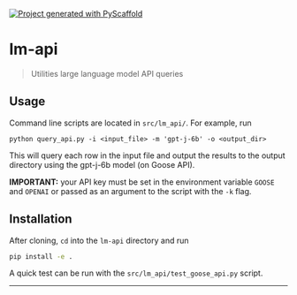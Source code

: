 <!-- These are examples of badges you might want to add to your README:
     please update the URLs accordingly

[![Built Status](https://api.cirrus-ci.com/github/<USER>/lm-api.svg?branch=main)](https://cirrus-ci.com/github/<USER>/lm-api)
[![ReadTheDocs](https://readthedocs.org/projects/lm-api/badge/?version=latest)](https://lm-api.readthedocs.io/en/stable/)
[![Coveralls](https://img.shields.io/coveralls/github/<USER>/lm-api/main.svg)](https://coveralls.io/r/<USER>/lm-api)
[![PyPI-Server](https://img.shields.io/pypi/v/lm-api.svg)](https://pypi.org/project/lm-api/)
[![Conda-Forge](https://img.shields.io/conda/vn/conda-forge/lm-api.svg)](https://anaconda.org/conda-forge/lm-api)
[![Monthly Downloads](https://pepy.tech/badge/lm-api/month)](https://pepy.tech/project/lm-api)
[![Twitter](https://img.shields.io/twitter/url/http/shields.io.svg?style=social&label=Twitter)](https://twitter.com/lm-api)
-->

[![Project generated with PyScaffold](https://img.shields.io/badge/-PyScaffold-005CA0?logo=pyscaffold)](https://pyscaffold.org/)

# lm-api

> Utilities large language model API queries

## Usage

Command line scripts are located in `src/lm_api/`. For example, run

```
python query_api.py -i <input_file> -m 'gpt-j-6b' -o <output_dir>
```

This will query each row in the input file and output the results to the output directory using the gpt-j-6b model (on Goose API).

**IMPORTANT:** your API key must be set in the environment variable `GOOSE` and `OPENAI` or passed as an argument to the script with the `-k` flag.

## Installation

After cloning, `cd` into the `lm-api` directory and run

```bash
pip install -e .
```

A quick test can be run with the `src/lm_api/test_goose_api.py` script.

---
